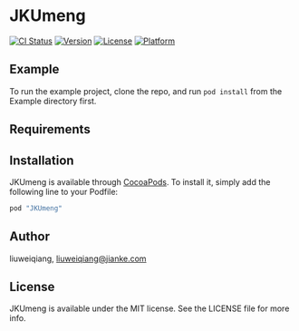 # JKUmeng

[![CI Status](http://img.shields.io/travis/liuweiqiang/JKUmeng.svg?style=flat)](https://travis-ci.org/liuweiqiang/JKUmeng)
[![Version](https://img.shields.io/cocoapods/v/JKUmeng.svg?style=flat)](http://cocoapods.org/pods/JKUmeng)
[![License](https://img.shields.io/cocoapods/l/JKUmeng.svg?style=flat)](http://cocoapods.org/pods/JKUmeng)
[![Platform](https://img.shields.io/cocoapods/p/JKUmeng.svg?style=flat)](http://cocoapods.org/pods/JKUmeng)

## Example

To run the example project, clone the repo, and run `pod install` from the Example directory first.

## Requirements

## Installation

JKUmeng is available through [CocoaPods](http://cocoapods.org). To install
it, simply add the following line to your Podfile:

```ruby
pod "JKUmeng"
```

## Author

liuweiqiang, liuweiqiang@jianke.com

## License

JKUmeng is available under the MIT license. See the LICENSE file for more info.
